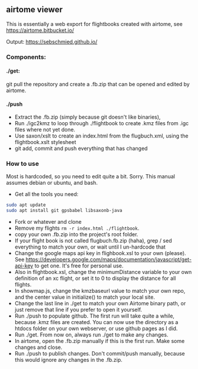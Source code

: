 ## airtome viewer

This is essentially a web export for flightbooks created with airtome, see https://airtome.bitbucket.io/

Output: https://sebschmied.github.io/

### Components:
#### ./get: 
git pull the repository and create a .fb.zip that can be opened and edited by airtome.

#### ./push
* Extract the .fb.zip (simply because git doesn't like binaries), 
* Run ./igc2kmz to loop through ./flightbook to create .kmz files from .igc files where not yet done. 
* Use saxon/xslt to create an index.html from the flugbuch.xml, using the flightbook.xslt stylesheet
* git add, commit and push everything that has changed

### How to use
Most is hardcoded, so you need to edit quite a bit. Sorry. This manual assumes debian or ubuntu, and bash.

* Get all the tools you need:
```bash
sudo apt update
sudo apt install git gpsbabel libsaxonb-java
```
* Fork or whatever and clone
* Remove my flights ``rm -r index.html ./flightbook``.
* copy your own .fb.zip into the project's root folder.
* If your flight book is not called flugbuch.fb.zip (haha), grep / sed everything to match your own, or wait until I un-hardcode that
* Change the google maps api key in flighbook.xsl to your own (please). See https://developers.google.com/maps/documentation/javascript/get-api-key to get one. It's free for personal use.
* Also in flightbook.xsl, change the minimumDistance variable to your own definition of an xc flight, or set it to 0 to display the distance for all flights.
* In showmap.js, change the kmzbaseurl value to match your own repo, and the center value in initialize() to match your local site.
* Change the last line in ./get to match your own Airtome binary path, or just remove that line if you prefer to open it yourself.
* Run ./push to populate github. The first run will take quite a while, because .kmz files are created. You can now use the directory as a htdocs folder on your own webserver, or use github pages as I did.
* Run ./get. From now on, always run ./get to make any changes.
* In airtome, open the .fb.zip manually if this is the first run. Make some changes and close.
* Run ./push to publish changes. Don't commit/push manually, because this would ignore any changes in the .fb.zip.

